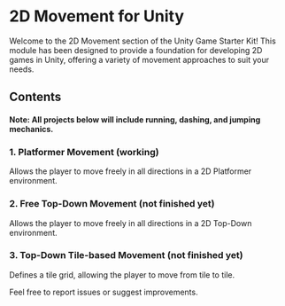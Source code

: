 # 2D Movement for Unity

Welcome to the 2D Movement section of the Unity Game Starter Kit! This module has been designed to provide a foundation for developing 2D games in Unity, offering a variety of movement approaches to suit your needs.

## Contents
#### Note: All projects below will include running, dashing, and jumping mechanics.

### 1. Platformer Movement (working)
Allows the player to move freely in all directions in a 2D Platformer environment.

### 2. Free Top-Down Movement (not finished yet)
Allows the player to move freely in all directions in a 2D Top-Down environment.

### 3. Top-Down Tile-based Movement (not finished yet)
Defines a tile grid, allowing the player to move from tile to tile.

Feel free to report issues or suggest improvements.
